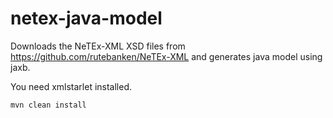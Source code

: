 # netex-java-model

Downloads the NeTEx-XML XSD files from https://github.com/rutebanken/NeTEx-XML and generates java model using jaxb.

You need xmlstarlet installed.

```mvn clean install```
